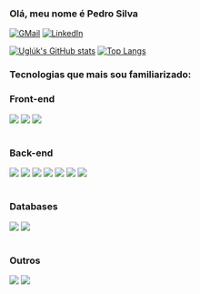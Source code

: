 ### Olá, meu nome é Pedro Silva 

[![GMail](https://img.shields.io/badge/Gmail-D14836?style=for-the-badge&logo=gmail&logoColor=white)](pedrohsilva54ed209@gmail.com)
[![LinkedIn](https://img.shields.io/badge/LinkedIn-0077B5?style=for-the-badge&logo=linkedin&logoColor=white)](https://www.linkedin.com/in/pedro-henrique-silva-903a3426b/)

[![Uglúk's GitHub stats](https://github-readme-stats-git-masterorgs-github-readme-stats-team.vercel.app/api?username=PedroHSilva1009&include_orgs=true&theme=dark)](https://github.com/PedroHSilva1009/github-readme-stats)
[![Top Langs](https://github-readme-stats-git-masterorgs-github-readme-stats-team.vercel.app/api/top-langs/?username=PedroHSilva1009&include_orgs=true&theme=dark&langs_count=5)](https://github.com/PedroHSilva1009/github-readme-stats)



### Tecnologias que mais sou familiarizado:
<div>

### Front-end
<img src="https://img.shields.io/badge/HTML-323330?style=for-the-badge&logo=html5&logoColor=E34F26">
<img src="https://img.shields.io/badge/CSS-323330?&style=for-the-badge&logo=css3&logoColor=1572B6">
<img src="https://img.shields.io/badge/JavaScript-323330?style=for-the-badge&logo=javascript">

#
### Back-end
<img src="https://img.shields.io/badge/C%23-323330?style=for-the-badge&logo=c-sharp&logoColor=239120">
<img src="https://img.shields.io/badge/.NET-323330?style=for-the-badge&logo=.net&logoColor=A179DC">
<img src="https://img.shields.io/badge/Prisma-323330?style=for-the-badge&logo=Prisma&logoColor=3982CE">
<img src="https://img.shields.io/badge/Node.js-323330?style=for-the-badge&logo=node.js&logoColor=43853D">
<img src="https://img.shields.io/badge/Express.js-323330?style=for-the-badge">
<img src="https://img.shields.io/badge/Java-323330?style=for-the-badge&logo=openjdk&logoColor=ED8B00">
<img src="https://img.shields.io/badge/Spring-323330?style=for-the-badge&logo=spring&logoColor=6DB33F">

#

### Databases

<img src="https://img.shields.io/badge/MySQL-323330?style=for-the-badge&logo=mysql&logoColor=white">
<img src="https://img.shields.io/badge/Microsoft_SQL_Server-323330?style=for-the-badge&logo=microsoft-sql-server&logoColor=CC2927">

#

### Outros
<img src="https://img.shields.io/badge/Ubuntu-323330?style=for-the-badge&logo=ubuntu&logoColor=E95420">
<img src="https://img.shields.io/badge/Powershell-323330?style=for-the-badge&logo=powershell&logoColor=2CA5E0">


</div>


